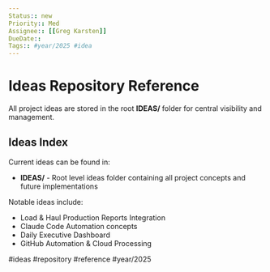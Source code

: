 ```yaml
---
Status:: new
Priority:: Med
Assignee:: [[Greg Karsten]]
DueDate:: 
Tags:: #year/2025 #idea
---
```


# Ideas Repository Reference

All project ideas are stored in the root **IDEAS/** folder for central visibility and management.

## Ideas Index
Current ideas can be found in:
- **IDEAS/** - Root level ideas folder containing all project concepts and future implementations

Notable ideas include:
- Load & Haul Production Reports Integration
- Claude Code Automation concepts
- Daily Executive Dashboard
- GitHub Automation & Cloud Processing

#ideas #repository #reference #year/2025

